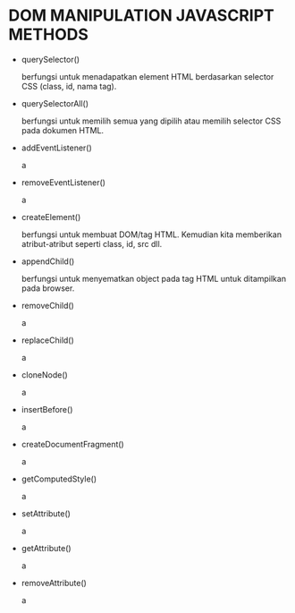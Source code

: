 <h1>DOM MANIPULATION JAVASCRIPT METHODS</h1>
<ul>
    <li>querySelector()</li>
    <p>berfungsi untuk menadapatkan element HTML berdasarkan selector CSS (class, id, nama tag).</p>
    <li>querySelectorAll()</li>
    <p>berfungsi untuk memilih semua yang dipilih atau memilih selector CSS pada dokumen HTML.</p>
    <li>addEventListener()</li>
    <p>a</p>
    <li>removeEventListener()</li>
    <p>a</p>
    <li>createElement()</li>
    <p>berfungsi untuk membuat DOM/tag HTML. Kemudian kita memberikan atribut-atribut seperti class, id, src dll.</p>
    <li>appendChild()</li>
    <p>berfungsi untuk menyematkan object pada tag HTML untuk ditampilkan pada browser.</p>
    <li>removeChild()</li>
    <p>a</p>
    <li>replaceChild()</li>
    <p>a</p>
    <li>cloneNode()</li>
    <p>a</p>
    <li>insertBefore()</li>
    <p>a</p>
    <li>createDocumentFragment()</li>
    <p>a</p>
    <li>getComputedStyle()</li>
    <p>a</p>
    <li>setAttribute()</li>
    <p>a</p>
    <li>getAttribute()</li>
    <p>a</p>
    <li>removeAttribute()</li>
    <p>a</p>
</ul>
